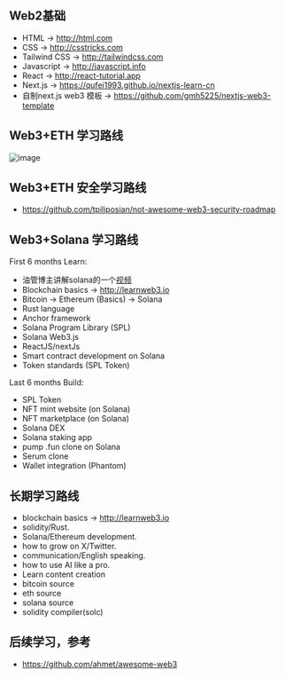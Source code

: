 
## Web2基础
- HTML → http://html.com
- CSS → http://csstricks.com
- Tailwind CSS → http://tailwindcss.com
- Javascript → http://javascript.info
- React → http://react-tutorial.app
- Next.js → https://qufei1993.github.io/nextjs-learn-cn
- 自制next.js web3 模板 → https://github.com/gmh5225/nextjs-web3-template
 
## Web3+ETH 学习路线

![image](https://github.com/user-attachments/assets/f3f42b5d-f1e3-4fd8-9b15-be055d071254)

## Web3+ETH 安全学习路线
- https://github.com/tpiliposian/not-awesome-web3-security-roadmap

    
## Web3+Solana 学习路线
First 6 months Learn:
- 油管博主讲解solana的一个[视频](https://www.youtube.com/watch?v=h8ds-Q7wRrk)
- Blockchain basics → http://learnweb3.io
- Bitcoin → Ethereum (Basics) → Solana
- Rust language
- Anchor framework
- Solana Program Library (SPL)
- Solana Web3.js
- ReactJS/nextJs
- Smart contract development on Solana
- Token standards (SPL Token)

Last 6 months Build:

- SPL Token
- NFT mint website (on Solana)
- NFT marketplace (on Solana)
- Solana DEX
- Solana staking app
- pump .fun clone on Solana
- Serum clone
- Wallet integration (Phantom)

## 长期学习路线
- blockchain basics → http://learnweb3.io
- solidity/Rust.
- Solana/Ethereum development.
- how to grow on X/Twitter.
- communication/English speaking.
- how to use AI like a pro.
- Learn content creation
- bitcoin source
- eth source
- solana source
- solidity compiler(solc)

## 后续学习，参考
- https://github.com/ahmet/awesome-web3

